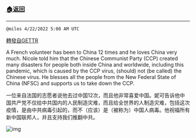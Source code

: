 ###  [:house:返回](../)
---


`@miles 4/22/2022 5:00 AM UTC`

[轉發自GETTR](https://gettr.com/post/p16kuex633b)

A French volunteer has been to China 12 times and he loves China very much. Nicole told him that the Chinese Communist Party (CCP) created many disasters for people both inside China and worldwide, including this pandemic, which is caused by the CCP virus, (should) not (be called) the Chinese virus. He blesses all the people from the New Federal State of China (NFSC) and supports us to take down the CCP.

一位来自法国的志愿者说他去过中国12次，而且他非常喜爱中国。妮可告诉他中国共产党不仅给中共国内的人民制造灾难，而且给全世界的人制造灾难，包括这次疫情，是由中共病毒引起的，而不（应该）是（被称为）中国人病毒。他祝福所有新中国联邦人，并且支持我们推翻中共。

![img](https://media.gettr.com/group39/origin/2022/04/22/05/4b663130-a81c-8bcd-ec0e-20cfb10d439e/out.jpg)
